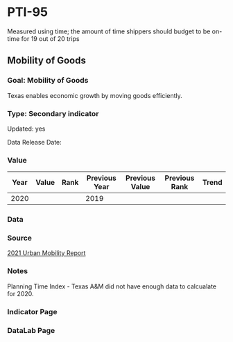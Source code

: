 # PTI-95
Measured using time; the amount of time shippers should budget to be on-time for 19 out of 20 trips
## Mobility of Goods
### Goal: Mobility of Goods
Texas enables economic growth by moving goods efficiently.
### Type: Secondary indicator
Updated: yes
Data Release Date: 

### Value

| Year      |  Value      | Rank        | Previous Year | Previous Value | Previous Rank | Trend | 
| ----------- | ----------- | ----------- | ----------- | ----------- | ----------- | -----------|
|   2020      |             |             |      2019   |             |             |            | 

### Data

### Source

[2021 Urban Mobility Report](https://static.tti.tamu.edu/tti.tamu.edu/documents/mobility-report-2021.pdf)

### Notes

Planning Time Index - Texas A&M did not have enough data to calcualate for 2020.


### Indicator Page


### DataLab Page



